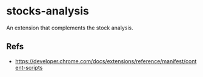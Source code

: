 # stocks-analysis

An extension that complements the stock analysis.

## Refs

- https://developer.chrome.com/docs/extensions/reference/manifest/content-scripts
